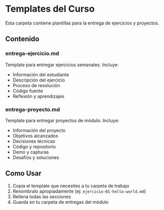 # Templates del Curso

Esta carpeta contiene plantillas para la entrega de ejercicios y proyectos.

## Contenido

### entrega-ejercicio.md
Template para entregar ejercicios semanales. Incluye:
- Información del estudiante
- Descripción del ejercicio
- Proceso de resolución
- Código fuente
- Reflexión y aprendizajes

### entrega-proyecto.md
Template para entregar proyectos de módulo. Incluye:
- Información del proyecto
- Objetivos alcanzados
- Decisiones técnicas
- Código y repositorio
- Demo y capturas
- Desafíos y soluciones

## Como Usar

1. Copia el template que necesites a tu carpeta de trabajo
2. Renómbralo apropiadamente (ej: `ejercicio-01-hello-world.md`)
3. Rellena todas las secciones
4. Guarda en tu carpeta de entregas del módulo
